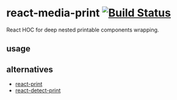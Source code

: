 # react-media-print [![Build Status](https://travis-ci.org/a-x-/react-media-print.svg?branch=master)](https://travis-ci.org/a-x-/react-media-print)

React HOC for deep nested printable components wrapping.

## usage

## alternatives
* [react-print](https://github.com/captray/react-print)
* [react-detect-print](https://github.com/tacomanator/react-detect-print)
